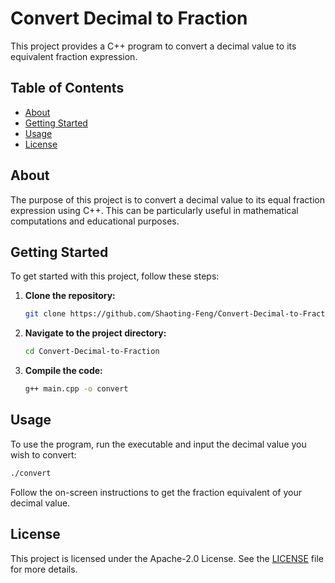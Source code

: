 # Convert Decimal to Fraction

This project provides a C++ program to convert a decimal value to its equivalent fraction expression.

## Table of Contents
- [About](#about)
- [Getting Started](#getting-started)
- [Usage](#usage)
- [License](#license)

## About
The purpose of this project is to convert a decimal value to its equal fraction expression using C++. This can be particularly useful in mathematical computations and educational purposes.

## Getting Started
To get started with this project, follow these steps:

1. **Clone the repository:**
   ```sh
   git clone https://github.com/Shaoting-Feng/Convert-Decimal-to-Fraction.git
   ```
2. **Navigate to the project directory:**
   ```sh
   cd Convert-Decimal-to-Fraction
   ```
3. **Compile the code:**
   ```sh
   g++ main.cpp -o convert
   ```

## Usage
To use the program, run the executable and input the decimal value you wish to convert:
```sh
./convert
```
Follow the on-screen instructions to get the fraction equivalent of your decimal value.

## License
This project is licensed under the Apache-2.0 License. See the [LICENSE](LICENSE) file for more details.
